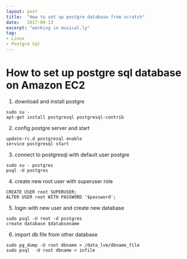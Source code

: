 ```yaml
---
layout: post
title:  "How to set up postgre database from scratch"
date:   2017-09-13
excerpt: "working in musical.ly"
tag:
- Linux
- Postgre Sql
---
```



# How to set up postgre sql database on Amazon EC2

1. download and install postgre

```
sudo su -
apt-get install postgresql postgresql-contrib
```

2. config postgre server and start

```
update-rc.d postgresql enable
service postgresql start
```

3. connect to postgresql with default user postgre

```
sudo su - postgres
psql -U postgres
```
4. create new root user with superuser role

```
CREATE USER root SUPERUSER;
ALTER USER root WITH PASSWORD '$password';
```
5. login with new user and create new database

```
sudo psql -U root -d postgres
create database $databsename
```
6. import db file from other database

```
sudo pg_dump -U root dbname > /data_lvm/dbname_file
sudo psql  -U root dbname < infile
```
